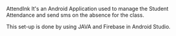 AttendInk 
  It's an Android Application used to manage the Student Attendance and send sms on the absence for the class.

  This set-up is done by using JAVA and Firebase in Android Studio.
